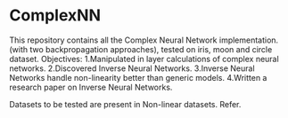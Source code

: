 # ComplexNN
This repository contains all the Complex Neural Network implementation.(with two backpropagation approaches), tested on iris, moon and circle dataset.
Objectives:
1.Manipulated in layer calculations of complex neural
networks.
2.Discovered Inverse Neural Networks.
3.Inverse Neural Networks handle non-linearity better than
generic models.
4.Written a research paper on Inverse Neural Networks.

Datasets to be tested are present in Non-linear datasets. Refer.
